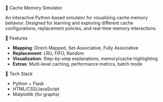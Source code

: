 🧠 Cache Memory Simulator

An interactive Python-based simulator for visualizing cache memory behavior. Designed for learning and exploring different cache configurations, replacement policies, and real-time memory interactions.

🚀 Features

- **Mapping**: Direct-Mapped, Set-Associative, Fully Associative  
- **Replacement**: LRU, FIFO, Random  
- **Visualization**: Step-by-step explanations, memory/cache highlighting  
- **Extras**: Multi-level caching, performance metrics, batch mode

🧱 Tech Stack

- Python + Flask  
- HTML/CSS/JavaScript  
- Matplotlib (for graphs)
